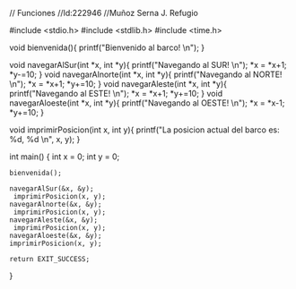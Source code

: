 // Funciones
//Id:222946
//Muñoz Serna J. Refugio

#include <stdio.h>
#include <stdlib.h>
#include <time.h>

void bienvenida(){
    printf("Bienvenido al barco! \n");
}

void navegarAlSur(int *x, int *y){
    printf("Navegando al SUR! \n");
    *x = *x+1;
    *y-=10;
}
void navegarAlnorte(int *x, int *y){
    printf("Navegando al NORTE! \n");
    *x = *x+1;
    *y+=10;
}
void navegarAleste(int *x, int *y){
    printf("Navegando al ESTE! \n");
    *x = *x+1;
    *y+=10;
}
void navegarAloeste(int *x, int *y){
    printf("Navegando al OESTE! \n");
    *x = *x-1;
    *y+=10;
}


void imprimirPosicion(int x, int y){
    printf("La posicion actual del barco es: %d, %d \n", x, y);
}

int main() {
    int x = 0;
    int y = 0;

    bienvenida();

    navegarAlSur(&x, &y);
     imprimirPosicion(x, y);
    navegarAlnorte(&x, &y);
     imprimirPosicion(x, y);
    navegarAleste(&x, &y);
     imprimirPosicion(x, y);
    navegarAloeste(&x, &y);
    imprimirPosicion(x, y);

    return EXIT_SUCCESS;
}

